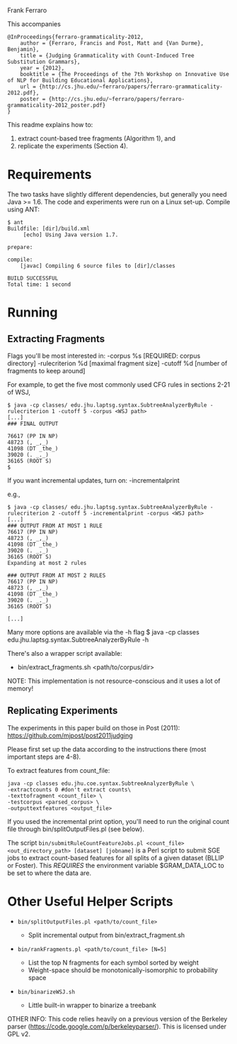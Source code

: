 Frank Ferraro

This accompanies 

```
@InProceedings{ferraro-grammaticality-2012,
    author = {Ferraro, Francis and Post, Matt and {Van Durme}, Benjamin},
    title = {Judging Grammaticality with Count-Induced Tree Substitution Grammars},
    year = {2012},
    booktitle = {The Proceedings of the 7th Workshop on Innovative Use of NLP for Building Educational Applications},
    url = {http://cs.jhu.edu/~ferraro/papers/ferraro-grammaticality-2012.pdf},
    poster = {http://cs.jhu.edu/~ferraro/papers/ferraro-grammaticality-2012_poster.pdf}
}
```

This readme explains how to:

1. extract count-based tree fragments (Algorithm 1), and
2. replicate the experiments (Section 4).

Requirements
============

The two tasks have slightly different dependencies, but generally you need Java >= 1.6. 
The code and experiments were run on a Linux set-up. Compile using ANT:

```
$ ant
Buildfile: [dir]/build.xml
     [echo] Using Java version 1.7.

prepare:

compile:
    [javac] Compiling 6 source files to [dir]/classes

BUILD SUCCESSFUL
Total time: 1 second
```

Running
=======

Extracting Fragments
--------------------

Flags you'll be most interested in:
-corpus %s   	    [REQUIRED: corpus directory]
-rulecriterion %d   [maximal fragment size]
-cutoff %d          [number of fragments to keep around]

For example, to get the five most commonly used CFG rules in sections 2-21 of WSJ,
```
$ java -cp classes/ edu.jhu.laptsg.syntax.SubtreeAnalyzerByRule -rulecriterion 1 -cutoff 5 -corpus <WSJ path>
[...]
### FINAL OUTPUT

76617 (PP IN NP)
48723 (, _,_)
41098 (DT _the_)
39020 (. _._)
36165 (ROOT S)
$
```

If you want incremental updates, turn on:
-incrementalprint 

e.g.,
```
$ java -cp classes/ edu.jhu.laptsg.syntax.SubtreeAnalyzerByRule -rulecriterion 2 -cutoff 5 -incrementalprint -corpus <WSJ path>
[...]
### OUTPUT FROM AT MOST 1 RULE
76617 (PP IN NP)
48723 (, _,_)
41098 (DT _the_)
39020 (. _._)
36165 (ROOT S)
Expanding at most 2 rules

### OUTPUT FROM AT MOST 2 RULES
76617 (PP IN NP)
48723 (, _,_)
41098 (DT _the_)
39020 (. _._)
36165 (ROOT S)

[...]
```

Many more options are available via the -h flag
$ java -cp classes edu.jhu.laptsg.syntax.SubtreeAnalyzerByRule -h


There's also a wrapper script available:
* bin/extract_fragments.sh <path/to/corpus/dir>

NOTE: This implementation is not resource-conscious and it uses a lot of memory!

Replicating Experiments
-----------------------

The experiments in this paper build on those in Post (2011):
https://github.com/mjpost/post2011judging

Please first set up the data according to the instructions there (most important steps are 4-8).

To extract features from count_file:
```
java -cp classes edu.jhu.coe.syntax.SubtreeAnalyzerByRule \
-extractcounts 0 #don't extract counts\
-texttofragment <count_file> \
-testcorpus <parsed_corpus> \
-outputtextfeatures <output_file>
```

If you used the incremental print option, you'll need to run the original count file through 
bin/splitOutputFiles.pl (see below). 

The script
`bin/submitRuleCountFeatureJobs.pl <count_file> <out_directory_path> [dataset] [jobname]` is a 
Perl script to submit SGE jobs to extract count-based features for all splits of a given dataset 
(BLLIP or Foster).
This *REQUIRES* the environment variable $GRAM_DATA_LOC to be set to where the data are. 



Other Useful Helper Scripts
===========================

* `bin/splitOutputFiles.pl <path/to/count_file> `
  - Split incremental output from bin/extract_fragment.sh

* `bin/rankFragments.pl <path/to/count_file> [N=5]`
  - List the top N fragments for each symbol sorted by weight
  - Weight-space should be monotonically-isomorphic to probability space

* `bin/binarizeWSJ.sh`
  - Little built-in wrapper to binarize a treebank


OTHER INFO:
This code relies heavily on a previous version of the Berkeley parser 
(https://code.google.com/p/berkeleyparser/).
This is licensed under GPL v2.
